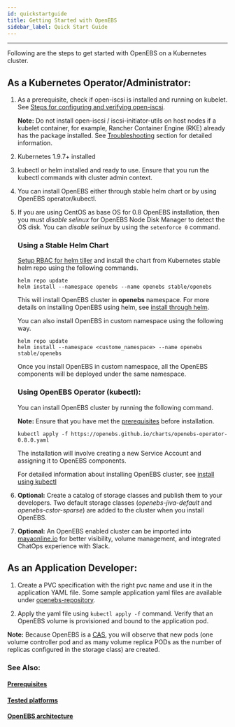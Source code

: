 ```yaml
---
id: quickstartguide
title: Getting Started with OpenEBS
sidebar_label: Quick Start Guide
---
```


------

Following are the steps to get started with OpenEBS on a Kubernetes cluster.

## As a Kubernetes Operator/Administrator:

1. As a prerequisite, check if open-iscsi is installed and running on kubelet. See [Steps for configuring and verifying open-iscsi](/docs/next/prerequisites.html#steps-for-configuring-and-verifying-open-iscsi). 

      **Note:** Do not install open-iscsi / iscsi-initiator-utils on host nodes if a kubelet container, for example, Rancher Container Engine (RKE) already has the package installed. See [Troubleshooting](https://staging-docs.openebs.io/docs/next/tsg_install.html#on-rancher-application-pods-are-not-running-when-openebs-volumes-are-provisioned) section for detailed information.

2. Kubernetes 1.9.7+ installed

3. kubectl or helm installed and ready to use. Ensure that you run the kubectl commands with cluster admin context. 

4. You can install OpenEBS either through stable helm chart or by using OpenEBS operator/kubectl.  

5. If you are using CentOS as base OS for 0.8 OpenEBS installation, then you must *disable selinux* for OpenEBS Node Disk Manager to detect the OS disk. You can *disable selinux* by using the `setenforce 0` command.

    ### Using a Stable Helm Chart

    [Setup RBAC for helm tiller](/docs/next/installation.html#helm) and install the chart from Kubernetes stable helm repo  using the following commands.

    ```
    helm repo update
    helm install --namespace openebs --name openebs stable/openebs
    ```

    This will install OpenEBS cluster in **openebs** namespace. For more details on installing OpenEBS using helm, see [install through helm](/docs/next/installation.html#helm).

    You can also install OpenEBS in custom namespace using the following way.

    ```
    helm repo update
    helm install --namespace <custome_namespace> --name openebs stable/openebs
    ```

    Once you install OpenEBS in custom namespace, all the OpenEBS components will be deployed under the same namespace.

     ### Using OpenEBS Operator (kubectl):

    You can install OpenEBS cluster by running the following command.

    **Note:** Ensure that you have met the [prerequisites](/docs/next/prerequisites.html) before installation.

    ```
    kubectl apply -f https://openebs.github.io/charts/openebs-operator-0.8.0.yaml
    ```

    The installation will involve creating a new Service Account and assigning it to OpenEBS components. 

    For detailed information about installing OpenEBS cluster, see [install using kubectl](/docs/next/installation.html#install-openebs-using-kubectl)

6. **Optional:** Create a catalog of storage classes and publish them to your developers. Two default storage classes (*openebs-jiva-default* and *openebs-cstor-sparse*) are added to the cluster when you install OpenEBS.

7. **Optional:** An OpenEBS enabled cluster can be imported into [mayaonline.io](/docs/next/mayaonline.html) for better visibility, volume management, and integrated ChatOps experience with Slack.

## As an Application Developer:

1. Create a PVC specification with the right pvc name and use it in the application YAML file. Some sample application yaml files are available under [openebs-repository](https://github.com/openebs/openebs/tree/master/k8s/demo).

2. Apply the yaml file using `kubectl apply -f` command. Verify that an OpenEBS volume is provisioned and bound to the application pod.

**Note:** Because OpenEBS is a [CAS](/docs/next/conceptscas.html), you will observe that new pods (one volume controller pod and as many volume replica PODs as the number of replicas configured in the storage class) are created.


### See Also:

#### [Prerequisites](/docs/next/prerequisites.html)
#### [Tested platforms](/docs/next/supportedplatforms.html)
#### [OpenEBS architecture](/docs/next/architecture.html)



<!-- Hotjar Tracking Code for https://docs.openebs.io -->
<script>
   (function(h,o,t,j,a,r){
       h.hj=h.hj||function(){(h.hj.q=h.hj.q||[]).push(arguments)};
       h._hjSettings={hjid:785693,hjsv:6};
       a=o.getElementsByTagName('head')[0];
       r=o.createElement('script');r.async=1;
       r.src=t+h._hjSettings.hjid+j+h._hjSettings.hjsv;
       a.appendChild(r);
   })(window,document,'https://static.hotjar.com/c/hotjar-','.js?sv=');
</script>
